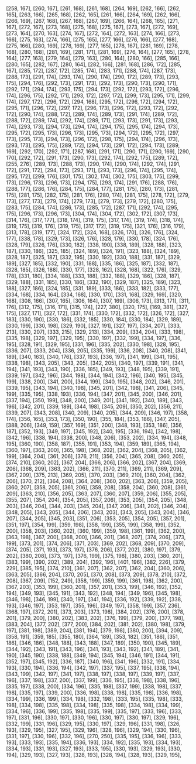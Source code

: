 [258, 167],
[260, 167],
[261, 168],
[261, 168],
[264, 169],
[262, 166],
[262, 165],
[263, 166],
[265, 168],
[262, 165],
[261, 166],
[264, 169],
[262, 166],
[266, 169],
[267, 168],
[267, 168],
[267, 169],
[266, 164],
[268, 165],
[271, 167],
[272, 167],
[273, 168],
[275, 168],
[275, 167],
[273, 167],
[272, 169],
[273, 164],
[270, 163],
[274, 167],
[272, 164],
[272, 163],
[274, 166],
[273, 166],
[275, 163],
[274, 166],
[275, 165],
[277, 166],
[276, 166],
[277, 168],
[275, 166],
[280, 169],
[278, 169],
[277, 165],
[278, 167],
[281, 169],
[278, 168],
[280, 168],
[281, 169],
[281, 171],
[281, 169],
[276, 164],
[277, 165],
[278, 164],
[277, 163],
[279, 164],
[279, 163],
[280, 164],
[280, 166],
[285, 166],
[280, 165],
[282, 167],
[280, 164],
[282, 166],
[281, 168],
[286, 172],
[285, 167],
[285, 172],
[287, 172],
[285, 174],
[283, 171],
[288, 174],
[287, 173],
[288, 173],
[291, 174],
[293, 174],
[290, 174],
[290, 172],
[289, 173],
[293, 175],
[294, 176],
[292, 173],
[291, 173],
[292, 173],
[290, 173],
[290, 171],
[292, 171],
[294, 174],
[293, 175],
[294, 173],
[292, 172],
[293, 172],
[296, 174],
[296, 175],
[292, 171],
[293, 172],
[297, 172],
[299, 173],
[295, 171],
[299, 174],
[297, 172],
[296, 172],
[294, 168],
[295, 172],
[296, 172],
[294, 172],
[295, 171],
[296, 172],
[297, 172],
[296, 173],
[296, 172],
[293, 172],
[292, 172],
[290, 174],
[288, 172],
[289, 174],
[289, 173],
[291, 174],
[289, 172],
[288, 172],
[289, 174],
[292, 174],
[289, 171],
[293, 173],
[291, 173],
[293, 174],
[293, 173],
[294, 173],
[294, 174],
[294, 175],
[295, 174],
[294, 173],
[295, 172],
[295, 173],
[296, 173],
[295, 173],
[294, 172],
[295, 172],
[297, 173],
[295, 173],
[294, 173],
[296, 172],
[298, 175],
[294, 174],
[296, 173],
[293, 173],
[295, 175],
[289, 172],
[294, 173],
[291, 172],
[294, 173],
[289, 169],
[292, 170],
[292, 171],
[287, 168],
[291, 171],
[290, 171],
[290, 169],
[290, 170],
[292, 172],
[291, 173],
[290, 173],
[292, 174],
[292, 175],
[289, 172],
[255, 276],
[289, 173],
[288, 173],
[290, 174],
[290, 174],
[292, 174],
[291, 172],
[291, 172],
[294, 173],
[293, 171],
[293, 173],
[296, 174],
[295, 174],
[295, 172],
[299, 176],
[301, 175],
[302, 174],
[302, 175],
[303, 175],
[299, 173],
[296, 173],
[296, 173],
[294, 175],
[293, 174],
[291, 176],
[288, 176],
[288, 177],
[286, 176],
[284, 175],
[284, 177],
[281, 175],
[280, 173],
[281, 175],
[281, 175],
[282, 175],
[281, 176],
[280, 174],
[281, 175],
[278, 172],
[279, 173],
[277, 173],
[279, 174],
[279, 173],
[279, 173],
[279, 172],
[280, 175],
[283, 175],
[284, 174],
[286, 173],
[285, 172],
[287, 171],
[292, 174],
[295, 175],
[296, 173],
[296, 173],
[304, 174],
[304, 172],
[302, 172],
[307, 173],
[314, 176],
[317, 177],
[318, 174],
[319, 175],
[317, 174],
[319, 174],
[318, 174],
[319, 175],
[319, 176],
[319, 175],
[317, 172],
[319, 175],
[321, 176],
[316, 179],
[313, 178],
[319, 177],
[324, 172],
[324, 168],
[326, 170],
[326, 176],
[324, 177],
[338, 178],
[329, 173],
[326, 176],
[328, 179],
[330, 178],
[324, 176],
[328, 179],
[326, 176],
[330, 182],
[338, 190],
[338, 189],
[328, 188],
[323, 187],
[330, 186],
[325, 185],
[324, 189],
[324, 191],
[323, 188],
[324, 189],
[328, 187],
[325, 187],
[332, 195],
[330, 192],
[330, 188],
[331, 187],
[329, 189],
[327, 185],
[332, 190],
[331, 188],
[335, 186],
[325, 187],
[332, 187],
[328, 185],
[326, 188],
[330, 177],
[328, 162],
[328, 168],
[322, 176],
[329, 178],
[331, 180],
[334, 188],
[333, 188],
[332, 188],
[329, 186],
[328, 187],
[329, 188],
[331, 185],
[330, 186],
[332, 190],
[329, 187],
[325, 189],
[323, 188],
[327, 186],
[324, 185],
[331, 189],
[333, 186],
[333, 182],
[333, 177],
[334, 168],
[334, 164],
[334, 168],
[330, 170],
[331, 168],
[329, 169],
[320, 168],
[308, 166],
[307, 165],
[306, 164],
[307, 169],
[306, 173],
[313, 171],
[311, 176],
[312, 175],
[316, 171],
[315, 174],
[227, 380],
[320, 175],
[169, 381],
[327, 175],
[327, 171],
[327, 172],
[331, 174],
[330, 172],
[332, 172],
[326, 172],
[327, 183],
[330, 190],
[330, 186],
[332, 185],
[330, 184],
[330, 184],
[329, 189],
[330, 199],
[330, 198],
[329, 190],
[327, 191],
[327, 197],
[334, 207],
[333, 213],
[330, 207],
[333, 215],
[329, 213],
[334, 209],
[334, 204],
[333, 198],
[335, 198],
[329, 197],
[329, 195],
[330, 197],
[332, 199],
[334, 197],
[336, 195],
[328, 191],
[329, 195],
[331, 196],
[335, 202],
[330, 198],
[328, 195],
[336, 207],
[333, 204],
[336, 205],
[335, 199],
[336, 208],
[340, 208],
[341, 189],
[340, 163],
[340, 176],
[337, 193],
[336, 197],
[341, 199],
[341, 195],
[338, 198],
[343, 205],
[343, 205],
[342, 205],
[340, 197],
[339, 191],
[341, 194],
[341, 193],
[343, 190],
[336, 185],
[349, 193],
[348, 195],
[339, 191],
[339, 197],
[342, 196],
[344, 198],
[344, 194],
[342, 196],
[340, 195],
[345, 199],
[338, 200],
[341, 200],
[344, 199],
[340, 195],
[348, 202],
[346, 201],
[339, 195],
[343, 194],
[340, 198],
[345, 201],
[342, 198],
[341, 206],
[345, 199],
[335, 195],
[338, 193],
[336, 194],
[347, 201],
[345, 200],
[346, 201],
[337, 194],
[350, 199],
[348, 200],
[349, 201],
[341, 192],
[340, 189],
[343, 196],
[342, 201],
[339, 189],
[344, 198],
[345, 209],
[350, 202],
[356, 211],
[339, 207],
[343, 208],
[340, 209],
[340, 205],
[344, 209],
[346, 197],
[358, 174],
[356, 165],
[353, 173],
[350, 190],
[355, 184],
[353, 186],
[347, 205],
[388, 206],
[349, 159],
[357, 169],
[351, 200],
[348, 193],
[353, 186],
[356, 187],
[352, 193],
[349, 197],
[345, 192],
[340, 195],
[336, 194],
[342, 198],
[342, 196],
[338, 194],
[338, 200],
[348, 206],
[353, 202],
[334, 194],
[348, 195],
[360, 190],
[358, 187],
[355, 191],
[353, 194],
[359, 189],
[365, 194],
[360, 197],
[363, 200],
[365, 198],
[368, 202],
[362, 204],
[368, 205],
[362, 199],
[364, 204],
[361, 206],
[376, 211],
[356, 204],
[365, 208],
[360, 205],
[374, 210],
[360, 202],
[367, 204],
[366, 206],
[366, 202],
[367, 204],
[369, 206],
[368, 209],
[363, 202],
[366, 211],
[370, 211],
[369, 211],
[369, 209],
[367, 209],
[375, 213],
[369, 205],
[370, 203],
[369, 210],
[360, 204],
[362, 206],
[370, 212],
[364, 208],
[364, 208],
[360, 202],
[363, 206],
[359, 205],
[360, 207],
[358, 205],
[361, 206],
[359, 208],
[358, 204],
[360, 208],
[361, 209],
[363, 210],
[356, 205],
[363, 207],
[360, 207],
[359, 206],
[355, 205],
[355, 207],
[354, 204],
[354, 205],
[357, 206],
[353, 205],
[354, 205],
[348, 203],
[346, 204],
[344, 203],
[345, 204],
[347, 206],
[341, 202],
[346, 204],
[348, 205],
[343, 205],
[344, 206],
[343, 203],
[343, 205],
[343, 204],
[346, 207],
[344, 205],
[345, 203],
[351, 206],
[353, 205],
[354, 205],
[357, 201],
[351, 197],
[354, 199],
[359, 198],
[358, 199],
[355, 199],
[358, 199],
[352, 200],
[358, 203],
[360, 202],
[360, 199],
[359, 198],
[361, 199],
[362, 200],
[363, 198],
[367, 200],
[368, 200],
[366, 201],
[368, 207],
[374, 206],
[373, 199],
[373, 201],
[374, 206],
[371, 203],
[369, 202],
[368, 209],
[370, 209],
[374, 205],
[371, 193],
[373, 197],
[376, 206],
[377, 202],
[380, 197],
[379, 202],
[380, 208],
[373, 197],
[376, 199],
[375, 198],
[380, 203],
[380, 201],
[383, 199],
[390, 202],
[389, 204],
[392, 196],
[401, 196],
[382, 226],
[379, 229],
[385, 195],
[374, 210],
[361, 207],
[362, 207],
[362, 204],
[360, 206],
[363, 205],
[366, 204],
[370, 205],
[370, 208],
[373, 209],
[378, 210],
[372, 208],
[367, 209],
[152, 249],
[358, 199],
[359, 199],
[361, 198],
[362, 200],
[367, 203],
[353, 199],
[360, 201],
[357, 201],
[353, 199],
[346, 192],
[352, 194],
[349, 193],
[345, 191],
[343, 192],
[348, 194],
[349, 196],
[345, 198],
[346, 198],
[346, 199],
[340, 197],
[341, 194],
[336, 192],
[339, 192],
[338, 193],
[346, 197],
[353, 197],
[355, 196],
[349, 197],
[358, 199],
[357, 236],
[368, 197],
[372, 201],
[373, 203],
[373, 198],
[384, 202],
[376, 200],
[378, 201],
[379, 200],
[380, 202],
[383, 202],
[376, 199],
[379, 200],
[377, 198],
[383, 204],
[377, 202],
[377, 200],
[384, 202],
[381, 202],
[380, 198],
[379, 197],
[381, 198],
[389, 204],
[381, 194],
[379, 198],
[380, 200],
[394, 209],
[358, 191],
[359, 185],
[355, 180],
[364, 189],
[353, 182],
[351, 186],
[351, 186],
[346, 186],
[348, 188],
[343, 188],
[347, 189],
[350, 190],
[345, 189],
[344, 192],
[343, 191],
[343, 196],
[341, 193],
[343, 192],
[341, 189],
[341, 190],
[345, 190],
[338, 188],
[349, 194],
[345, 194],
[346, 191],
[344, 191],
[352, 197],
[345, 192],
[336, 187],
[340, 196],
[341, 196],
[332, 191],
[334, 193],
[330, 194],
[336, 194],
[342, 197],
[337, 195],
[337, 195],
[338, 194],
[343, 199],
[342, 197],
[341, 197],
[338, 197],
[338, 197],
[339, 197],
[337, 196],
[337, 198],
[337, 200],
[337, 199],
[336, 195],
[336, 198],
[338, 196],
[335, 197],
[338, 200],
[334, 196],
[335, 198],
[337, 199],
[338, 198],
[337, 198],
[335, 197],
[339, 200],
[336, 198],
[338, 198],
[335, 198],
[336, 198],
[334, 199],
[336, 199],
[334, 198],
[332, 198],
[333, 195],
[335, 198],
[333, 198],
[334, 198],
[335, 198],
[334, 198],
[335, 198],
[334, 198],
[334, 199],
[334, 196],
[336, 199],
[335, 198],
[335, 199],
[335, 197],
[333, 196],
[333, 197],
[331, 196],
[330, 197],
[330, 196],
[330, 197],
[330, 197],
[329, 196],
[332, 199],
[331, 196],
[329, 195],
[330, 197],
[329, 196],
[331, 198],
[326, 193],
[329, 195],
[327, 195],
[329, 196],
[328, 196],
[329, 194],
[330, 196],
[331, 197],
[330, 196],
[332, 196],
[270, 250],
[335, 195],
[336, 196],
[333, 193],
[333, 193],
[335, 194],
[336, 193],
[334, 192],
[335, 193],
[334, 193],
[334, 193],
[331, 193],
[327, 193],
[333, 195],
[330, 193],
[329, 193],
[330, 194],
[329, 193],
[327, 193],
[328, 193],
[328, 194],
[328, 193],
[329, 195],
